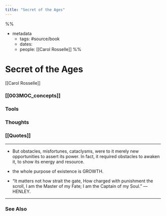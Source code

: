 ```yaml
---
title: "Secret of the Ages"
---
```

%%
- metadata
	- tags: #source/book
	- dates: 
	- people: [[Carol Rosselle]]
%%

# Secret of the Ages
[[Carol Rosselle]]

### [[003MOC_concepts]]

### Tools

### Thoughts

### [[Quotes]]
---

- But obstacles, misfortunes, cataclysms, were to it merely new opportunities to assert its power. In fact, it required obstacles to awaken it, to show its energy and resource.

- the whole purpose of existence is GROWTH.

- “It matters not how strait the gate, How charged with punishment the scroll, I am the Master of my Fate; I am the Captain of my Soul.” —HENLEY.


----
### See Also